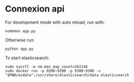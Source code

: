 # Connexion api

For development mode with auto reload, run with:

    nodemon app.py


Otherwise run:

    python app.py


To start elasticsearch: 

    sudo sysctl -w vm.max_map_count=262144
    sudo docker run -p 9200:9200 -p 9300:9300 -v "$PWD/esdata":/usr/share/elasticsearch/data elasticsearch



